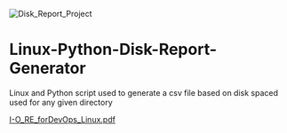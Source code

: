 ![Disk_Report_Project](https://user-images.githubusercontent.com/106122834/177176140-920b9b9e-d602-4f2a-941b-f152b65483fe.jpeg)
# Linux-Python-Disk-Report-Generator
Linux and Python script used to generate a csv file based on disk spaced used for any given directory 

[I-O_RE_forDevOps_Linux.pdf](https://github.com/Taylor-Von-Littleton/Linux---Python/files/9223886/I-O_RE_forDevOps_Linux.pdf)

